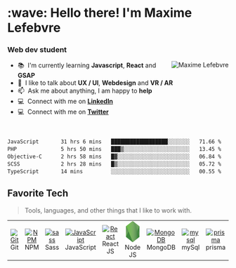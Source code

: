 
<h1 align="left" id="suhailkakar-title">:wave: Hello there! I'm Maxime Lefebvre</h1>
<h3 align="left">Web dev student </h3>


<a href="#maximelbv-title">
  <img src="https://github-readme-stats.vercel.app/api?username=maximelbv&show_icons=true&theme=react&count_private=true&include_all_commits=true" alt="Maxime Lefebvre" align="right" />
</a>

- :books: &nbsp;I'm currently learning **Javascript**, **React** and **GSAP**
- :speech_balloon: &nbsp;I like to talk about **UX / UI**, **Webdesign** and **VR / AR**
- :mailbox: &nbsp;Ask me about anything, I am happy to **help**
- :computer: &nbsp;Connect with me on **[LinkedIn]**
- :computer: &nbsp;Connect with me on **[Twitter]**

<br>

<!--START_SECTION:waka-->

```txt
JavaScript       31 hrs 6 mins   ██████████████████░░░░░░░   71.66 %
PHP              5 hrs 50 mins   ███▒░░░░░░░░░░░░░░░░░░░░░   13.45 %
Objective-C      2 hrs 58 mins   █▓░░░░░░░░░░░░░░░░░░░░░░░   06.84 %
SCSS             2 hrs 28 mins   █▒░░░░░░░░░░░░░░░░░░░░░░░   05.72 %
TypeScript       14 mins         ░░░░░░░░░░░░░░░░░░░░░░░░░   00.55 %
```

<!--END_SECTION:waka-->

<h2 align="left" id="maximelbv-tech">Favorite Tech</h2>

> Tools, languages, and other things that I like to work with.

<table align="center">
      <tr>
        <td align="center" width="96">
          <a href="#maximelbv-tech" >
            <img src="https://upload.wikimedia.org/wikipedia/commons/thumb/3/3f/Git_icon.svg/1200px-Git_icon.svg.png" width="48" height="48" alt="Git" />
          </a>
          <br>Git
        </td>
        <td align="center" width="96">
            <a href="#maximelbv-tech">
                <img src="https://cdn.iconscout.com/icon/free/png-256/npm-3521612-2945056.png" width="48" height="48" alt="NPM" />
            </a>
            <br>NPM
        </td>
        <td align="center" width="96">
            <a href="#maximelbv-tech">
                <img src="https://cdn3.iconfinder.com/data/icons/logos-and-brands-adobe/512/288_Sass-512.png" width="48"
                    height="48" alt="sass" />
            </a>
            <br>Sass
        </td>
        <td align="center" width="96">
          <a href="#maximelbv-tech">
            <img src="https://upload.wikimedia.org/wikipedia/commons/thumb/9/99/Unofficial_JavaScript_logo_2.svg/1024px-Unofficial_JavaScript_logo_2.svg.png" width="48" height="48" alt="JavaScript" />
          </a>
          <br>JavaScript
        </td>
        <td align="center" width="96">
          <a href="#maximelbv-tech">
            <img src="https://brandlogos.net/wp-content/uploads/2020/09/react-logo.png" width="48" height="48" alt="React" />
          </a>
          <br>React JS
        </td>
        <td align="center" width="96">
          <a href="#maximelbv-tech">
            <img src="https://raw.githubusercontent.com/github/explore/80688e429a7d4ef2fca1e82350fe8e3517d3494d/topics/nodejs/nodejs.png" width="48" height="48" alt="Node JS" />
          </a>
          <br>Node JS
        </td>
         <td align="center" width="96"> 
          <a href="#maximelbv-tech" >
            <img src="https://i.ibb.co/QXHcMvM/58481021cef1014c0b5e494b.png" width="48" height="48" alt="Mongo DB" />
          </a>
          <br>MongoDB
        </td>
        <td align="center" width="96">
            <a href="#maximelbv-tech">
                <img src="https://cdn-icons-png.flaticon.com/512/528/528260.png" width="48"
                    height="48" alt="mysql" />
            </a>
            <br>mySql
        </td>
        <td align="center" width="96">
            <a href="#maximelbv-tech">
                <img src="https://cdn.worldvectorlogo.com/logos/prisma-3.svg" width="48" height="48" alt="prisma" />
            </a>
            <br>prisma
        </td>
      </tr> 
</table>

[linkedin]: https://www.linkedin.com/in/maxime-lefebvre-85b545199/ "LinkedIn"
[twitter]: https://twitter.com/maximelbv "Twitter"
[Portfolio]: https://www.maximelefebvre.me "Portfolio"

